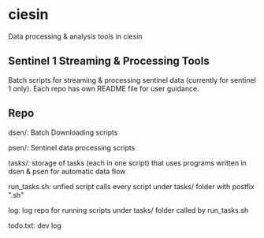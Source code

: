 # ciesin
Data processing & analysis tools in ciesin

## Sentinel 1 Streaming & Processing Tools

Batch scripts for streaming & processing sentinel data (currently for sentinel 1 only). Each repo has own README file for user guidance.

## Repo

dsen/: Batch Downloading scripts

psen/: Sentinel data processing scripts

tasks/: storage of tasks (each in one script) that uses programs written in dsen & psen for automatic data flow

run\_tasks.sh: unfied script calls every script under tasks/ folder with postfix ".sh"

log: log repo for running scripts under tasks/ folder called by run\_tasks.sh

todo.txt: dev log
